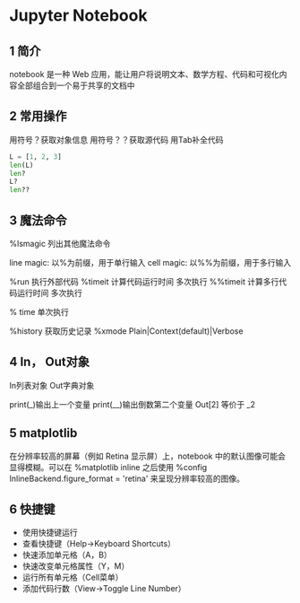 # Jupyter Notebook

## 1 简介

notebook 是一种 Web 应用，能让用户将说明文本、数学方程、代码和可视化内容全部组合到一个易于共享的文档中

## 2 常用操作

用符号？获取对象信息
用符号？？获取源代码
用Tab补全代码

```python
L = [1, 2, 3]
len(L)
len?
L?
len??

```

## 3 魔法命令

%lsmagic 列出其他魔法命令

line magic: 以%为前缀，用于单行输入
cell magic: 以%%为前缀，用于多行输入

%run 执行外部代码
%timeit 计算代码运行时间  多次执行
%%timeit 计算多行代码运行时间 多次执行

% time 单次执行

%history 获取历史记录
%xmode Plain|Context(default)|Verbose

## 4 In， Out对象

In列表对象
Out字典对象

print(_)输出上一个变量
print(__)输出倒数第二个变量
Out[2] 等价于 _2

## 5 matplotlib

在分辨率较高的屏幕（例如 Retina 显示屏）上，notebook 中的默认图像可能会显得模糊。可以在 %matplotlib inline 之后使用 %config InlineBackend.figure_format = 'retina' 来呈现分辨率较高的图像。

## 6 快捷键

- 使用快捷键运行
- 查看快捷键（Help->Keyboard Shortcuts）
- 快速添加单元格（A，B）
- 快速改变单元格属性（Y，M）
- 运行所有单元格（Cell菜单）
- 添加代码行数（View->Toggle Line Number）